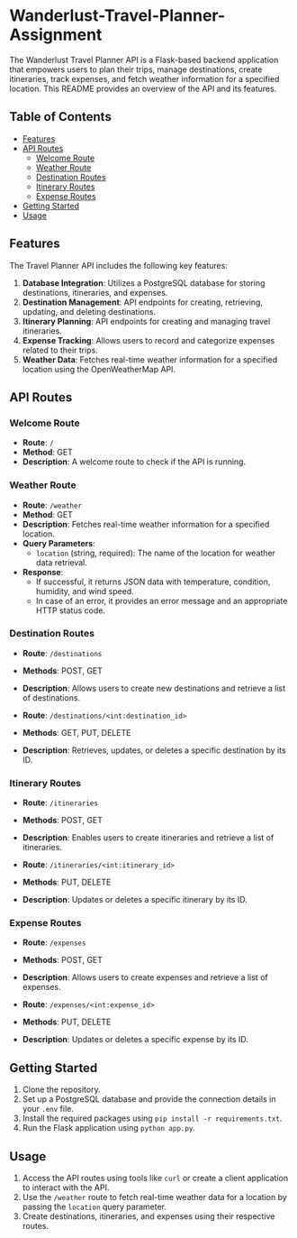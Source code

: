 # Wanderlust-Travel-Planner-Assignment

The Wanderlust Travel Planner API is a Flask-based backend application that empowers users to plan their trips, manage destinations, create itineraries, track expenses, and fetch weather information for a specified location. This README provides an overview of the API and its features.

## Table of Contents
- [Features](#features)
- [API Routes](#api-routes)
  - [Welcome Route](#welcome-route)
  - [Weather Route](#weather-route)
  - [Destination Routes](#destination-routes)
  - [Itinerary Routes](#itinerary-routes)
  - [Expense Routes](#expense-routes)
- [Getting Started](#getting-started)
- [Usage](#usage)

## Features
The Travel Planner API includes the following key features:
1. **Database Integration**: Utilizes a PostgreSQL database for storing destinations, itineraries, and expenses.
2. **Destination Management**: API endpoints for creating, retrieving, updating, and deleting destinations.
3. **Itinerary Planning**: API endpoints for creating and managing travel itineraries.
4. **Expense Tracking**: Allows users to record and categorize expenses related to their trips.
5. **Weather Data**: Fetches real-time weather information for a specified location using the OpenWeatherMap API.

## API Routes

### Welcome Route
- **Route**: `/`
- **Method**: GET
- **Description**: A welcome route to check if the API is running.

### Weather Route
- **Route**: `/weather`
- **Method**: GET
- **Description**: Fetches real-time weather information for a specified location.
- **Query Parameters**:
  - `location` (string, required): The name of the location for weather data retrieval.
- **Response**:
  - If successful, it returns JSON data with temperature, condition, humidity, and wind speed.
  - In case of an error, it provides an error message and an appropriate HTTP status code.

### Destination Routes
- **Route**: `/destinations`
- **Methods**: POST, GET
- **Description**: Allows users to create new destinations and retrieve a list of destinations.

- **Route**: `/destinations/<int:destination_id>`
- **Methods**: GET, PUT, DELETE
- **Description**: Retrieves, updates, or deletes a specific destination by its ID.

### Itinerary Routes
- **Route**: `/itineraries`
- **Methods**: POST, GET
- **Description**: Enables users to create itineraries and retrieve a list of itineraries.

- **Route**: `/itineraries/<int:itinerary_id>`
- **Methods**: PUT, DELETE
- **Description**: Updates or deletes a specific itinerary by its ID.

### Expense Routes
- **Route**: `/expenses`
- **Methods**: POST, GET
- **Description**: Allows users to create expenses and retrieve a list of expenses.

- **Route**: `/expenses/<int:expense_id>`
- **Methods**: PUT, DELETE
- **Description**: Updates or deletes a specific expense by its ID.

## Getting Started
1. Clone the repository.
2. Set up a PostgreSQL database and provide the connection details in your `.env` file.
3. Install the required packages using `pip install -r requirements.txt`.
4. Run the Flask application using `python app.py`.

## Usage
1. Access the API routes using tools like `curl` or create a client application to interact with the API.
2. Use the `/weather` route to fetch real-time weather data for a location by passing the `location` query parameter.
3. Create destinations, itineraries, and expenses using their respective routes.
